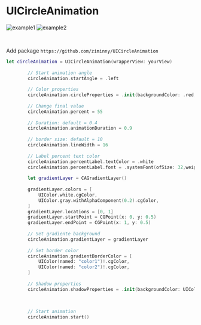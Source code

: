 # UICircleAnimation

 

![example1](https://user-images.githubusercontent.com/46787789/218880711-0a647cf5-ccf2-416c-b8c9-89de1b809373.png)
![example2](https://user-images.githubusercontent.com/46787789/218880768-8b280c94-e206-4095-a6b9-4c990c526c88.png) 


<br>

Add package  ```https://github.com/ziminny/UICircleAnimation```


```Swift
let circleAnimation = UICircleAnimation(wrapperView: yourView)
        
        // Start animation angle
        circleAnimation.startAngle = .left
        
        // Color properties
        circleAnimation.circleProperties = .init(backgroundColor: .red, circleColor: .blue)
        
        // Change final value
        circleAnimation.percent = 55
        
        // Duration: default = 0.4
        circleAnimation.animationDuration = 0.9
        
        // border size: default = 10
        circleAnimation.lineWidth = 16
        
        // Label percent text color
        circleAnimation.percentLabel.textColor = .white
        circleAnimation.percentLabel.font = .systemFont(ofSize: 32,weight: .bold)
        
        let gradientLayer = CAGradientLayer()
      
        gradientLayer.colors = [
            UIColor.white.cgColor,
            UIColor.gray.withAlphaComponent(0.2).cgColor,
        ]
        gradientLayer.locations = [0, 1]
        gradientLayer.startPoint = CGPoint(x: 0, y: 0.5)
        gradientLayer.endPoint = CGPoint(x: 1, y: 0.5)
        
        // Set gradiente background
        circleAnimation.gradientLayer = gradientLayer
        
        // Set border color
        circleAnimation.gradientBorderColor = [
            UIColor(named: "color1")!.cgColor,
            UIColor(named: "color2")!.cgColor,
        ]
        
        // Shadow properties
        circleAnimation.shadowProperties = .init(backgroundColor: UIColor.clear.cgColor, shadowColor: UIColor.black.cgColor, shadowOffset: CGSize(width: 0, height: 1.0), shadowOpacity: 0.6, shadowRadius: 4.0)
         
        
 
        // Start animation
        circleAnimation.start()
      
